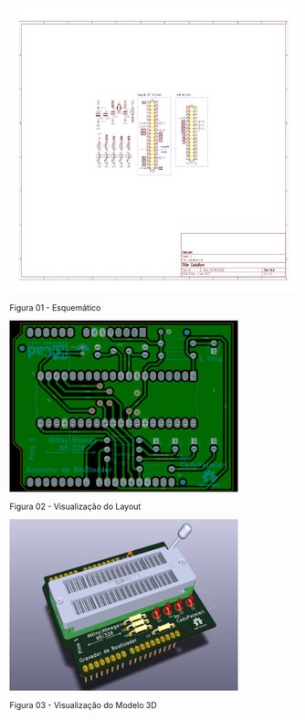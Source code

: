 
<img alt="Esquematico" src="./esquema1.jpg"  width="900" height="500">

Figura 01 - Esquemático

<img alt="Layout" src="./layout1.png"  width="400" height="300">

Figura 02 - Visualização do Layout

<img alt="Modelo 3D" src="./3d.png"  width="400" height="300">

Figura 03 - Visualização do Modelo 3D

